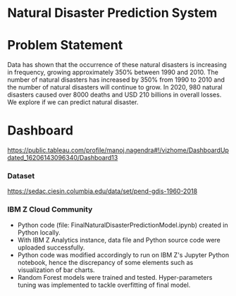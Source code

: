 # Natural Disaster Prediction System


# Problem Statement
Data has shown that the occurrence of these natural disasters is increasing in frequency, growing approximately 350% between 1990 and 2010. 
The number of natural disasters has increased by 350% from 1990 to 2010 and the number of natural disasters will continue to grow. In 2020, 980 natural disasters caused over 8000 deaths and USD 210 billions in overall losses. We explore if we can predict natural disaster. 



# Dashboard
https://public.tableau.com/profile/manoj.nagendra#!/vizhome/DashboardUpdated_16206143096340/Dashboard13


### Dataset
https://sedac.ciesin.columbia.edu/data/set/pend-gdis-1960-2018

### IBM Z Cloud Community
* Python code (file: FinalNaturalDisasterPredictionModel.ipynb) created in Python locally. 
* With IBM Z Analytics instance, data file and Python source code were uploaded successfully. 
* Python code was modified accordingly to run on IBM Z's Jupyter Python notebook, hence the discrepancy of some elements such as visualization of bar charts. 
* Random Forest models were trained and tested. Hyper-parameters tuning was implemented to tackle overfitting of final model. 


